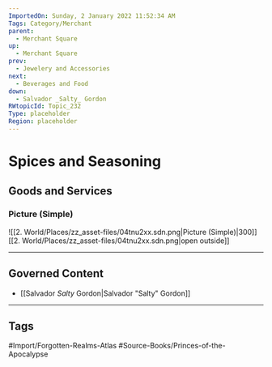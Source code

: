 ```yaml
---
ImportedOn: Sunday, 2 January 2022 11:52:34 AM
Tags: Category/Merchant
parent:
  - Merchant Square
up:
  - Merchant Square
prev:
  - Jewelery and Accessories
next:
  - Beverages and Food
down:
  - Salvador _Salty_ Gordon
RWtopicId: Topic_232
Type: placeholder
Region: placeholder
---
```

# Spices and Seasoning
## Goods and Services
### Picture (Simple)
![[2. World/Places/zz_asset-files/04tnu2xx.sdn.png|Picture (Simple)|300]]
[[2. World/Places/zz_asset-files/04tnu2xx.sdn.png|open outside]]

---
## Governed Content
- [[Salvador _Salty_ Gordon|Salvador "Salty" Gordon]]


---
## Tags
#Import/Forgotten-Realms-Atlas #Source-Books/Princes-of-the-Apocalypse

